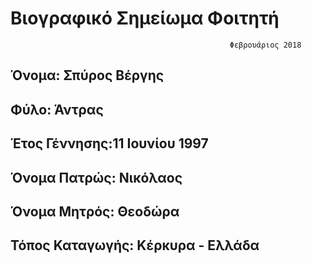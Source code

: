 # Βιογραφικό Σημείωμα Φοιτητή

                                                     Φεβρουάριος 2018

## Όνομα: Σπύρος Βέργης
## Φύλο: Άντρας
## Έτος Γέννησης:11 Ιουνίου 1997
## Όνομα Πατρώς: Νικόλαος
## Όνομα Μητρός: Θεοδώρα
## Τόπος Καταγωγής: Κέρκυρα - Ελλάδα
